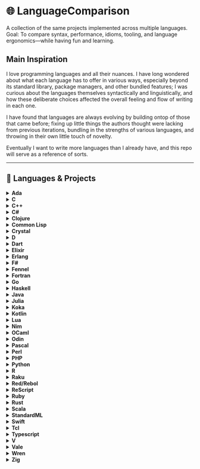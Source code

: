 # 🌐 LanguageComparison

A collection of the same projects implemented across multiple languages.
Goal: To compare syntax, performance, idioms, tooling, and language ergonomics—while having fun and learning.

## Main Inspiration

I love programming languages and all their nuances. I have long wondered about what each language has to offer
in various ways, especially beyond its standard library, package managers, and other bundled features; I was
curious about the languages themselves syntactically and linguistically, and how these deliberate choices 
affected the overall feeling and flow of writing in each one.

I have found that languages are always evolving by building ontop of those that came before; fixing up
little things the authors thought were lacking from previous iterations, bundling in the strengths of
various languages, and throwing in their own little touch of novelty.

Eventually I want to write more languages than I already have, and this repo will serve as a reference of sorts.

---

## 🧰 Languages & Projects

<details>
  <summary><strong>Ada</strong></summary>

  > ### 🗂️ Projects
  > - [Fib](Ada/Fib/) – basic recursive fibonacci
  >
  > ### ⚙️ Tooling
  > - **Compiler:** `gnatmake`
  > - **LSP:** `ada-language-server`
</details>
<details>
  <summary><strong>C</strong></summary>

  > ### 🗂️ Projects
  > - [Fib](C/Fib/) – basic recursive fibonacci
  >
  > ### ⚙️ Tooling
  > - **Compiler:** `gcc`
  > - **LSP:** `clangd`
</details>
<details>
  <summary><strong>C++</strong></summary>

  > ### 🗂️ Projects
  > - [Lexer](Cpp/Lexer/) – basic lexer with static input
  > - [Fib](Cpp/Fib/) – basic recursive fibonacci
  >
  > ### ⚙️ Tooling
  > - **Compiler:** `g++`
  > - **LSP:** `clangd`
</details>
<details>
  <summary><strong>C#</strong></summary>

  > ### 🗂️ Projects
  > - [Lexer](Csharp/Lexer/) – basic lexer with static input
  > - [Fib](Csharp/Fib/) – basic recursive fibonacci

  > ### ⚙️ Tooling
  > - **Compiler:** `dotnet`
  > - **LSP:** `csharp-ls`
</details>
<details>
  <summary><strong>Clojure</strong></summary>

  > ### 🗂️ Projects
  > - [Lexer](Clojure/Lexer/) – basic lexer with static input
  > - [Fib](Clojure/Fib/) – basic recursive fibonacci

  > ### ⚙️ Tooling
  > - **Manager:** `leiningen`
  > - **Compiler:** `lein`
  > - **LSP:** `clojure-lsp`
</details>
<details>
  <summary><strong>Common Lisp</strong></summary>

  > ### 🗂️ Projects
  > - [Fib](CommonLisp/Fib/) – basic recursive fibonacci
  > ### ⚙️ Tooling
  > - **Compiler:** `sbcl`
</details>
<details>
  <summary><strong>Crystal</strong></summary>

  > ### 🗂️ Projects
  > - [Fib](Crystal/Fib/) – basic recursive fibonacci

  > ### ⚙️ Tooling
  > - **Compiler:** `crystal`
  > - **LSP:** `crystalline`
</details>
<details>
  <summary><strong>D</strong></summary>

  > ### 🗂️ Projects
  > - [Lexer](D/Lexer/) – basic lexer with static input
  > - [Fib](D/Fib/) – basic recursive fibonacci
  >
  > ### ⚙️ Tooling
  > - **Compiler:** `dmd`
  > - **LSP:** `serve_d`
</details>
<details>
  <summary><strong>Dart</strong></summary>

  > ### 🗂️ Projects
  > - [Fib](Dart/Fib/) – basic recursive fibonacci
  > ### ⚙️ Tooling
  > - **Compiler:** `dart`
  > - **Runner:** `dart`
</details>
<details>
  <summary><strong>Elixir</strong></summary>

  > ### 🗂️ Projects
  > - [Lexer](Elixir/Lexer/) – basic lexer with static input
  > - [Fib](Elixir/Fib/) – basic recursive fibonacci
  >
  > ### ⚙️ Tooling
  > - **Manager:** `mix`
  > - **Compiler:** `elixirc`
  > - **Runner:** `elixir`
  > - **Shell:** `iex`
  > - **LSP:** `elixir_ls`
</details>
<details>
  <summary><strong>Erlang</strong></summary>

  > ### 🗂️ Projects
  > - [Lexer](Erlang/Lexer/) – basic lexer with static input
  > - [Fib](Erlang/Fib/) – basic recursive fibonacci
  >
  > ### ⚙️ Tooling
  > - **Compiler:** `erlc`
  > - **Shell:** `erl`
  > - **LSP:** `erlang_ls`
</details>
<details>
  <summary><strong>F#</strong></summary>

  > ### 🗂️ Projects
  > - [Fib](Fsharp/Fib/) – basic recursive fibonacci
  >
  > ### ⚙️ Tooling
  > - **Compiler:** `dotnet`
  > - **LSP:** `fsautocomplete`
</details>
<details>
  <summary><strong>Fennel</strong></summary>

  > ### 🗂️ Projects
  > - [Fib](Fennel/Fib/) – basic recursive fibonacci
  > ### ⚙️ Tooling
  > - **Runner:** `fennel || lua`
  > - **Compiler:** `fennel || luac`
</details>
<details>
  <summary><strong>Fortran</strong></summary>

  > ### 🗂️ Projects
  > - [Fib](Fortran/Fib/) – basic recursive fibonacci
  >
  > ### ⚙️ Tooling
  > - **Compiler:** `gfortran`
  > - **LSP:** `fortls`
</details>
<details>
  <summary><strong>Go</strong></summary>

  > ### 🗂️ Projects
  > - [Lexer](Go/Lexer/) – basic lexer with static input
  > - [Fib](Go/Fib/) – basic recursive fibonacci
  >
  > ### ⚙️ Tooling
  > - **Runner:** `go`
  > - **LSP:** `gopls`
</details>
<details>
  <summary><strong>Haskell</strong></summary>

  > ### 🗂️ Projects
  > - [Lexer](Haskell/Lexer/) – basic lexer with static input
  > - [Fib](Haskell/Fib/) – basic recursive fibonacci
  >
  > ### ⚙️ Tooling
  > - **Compiler:** `ghc`
  > - **Shell:** `ghci`
  > - **LSP:** `hls`
</details>
<details>
  <summary><strong>Java</strong></summary>

  > ### 🗂️ Projects
  > - [Lexer](Java/Lexer/) – basic lexer with static input
  > - [Fib](Java/Fib/) – basic recursive fibonacci
  >
  > ### ⚙️ Tooling
  > - **Manager:** `maven`
  > - **Compiler:** `mvn`
  > - **LSP:** `jdtls`
</details>
<details>
  <summary><strong>Julia</strong></summary>

  > ### 🗂️ Projects
  > - [Fib](Julia/Fib/) – basic recursive fibonacci
  > ### ⚙️ Tooling
  >- **Runner:** `julia`
</details>
<details>
  <summary><strong>Koka</strong></summary>

  > ### 🗂️ Projects
  > - [Fib](Koka/Fib/) – basic recursive fibonacci
  > ### ⚙️ Tooling
  >- **Compiler:** `koka`
</details>
<details>
  <summary><strong>Kotlin</strong></summary>

  > ### 🗂️ Projects
  > - [Fib](Kotlin/Fib/) – basic recursive fibonacci
  > ### ⚙️ Tooling
  >- **Compiler:** `kotlinc`
  >- **Runner:** `java`
  >- **LSP:** `kotlin-language-server`
</details>
<details>
  <summary><strong>Lua</strong></summary>

  > ### 🗂️ Projects
  > - [Lexer](Lua/Lexer/) – basic lexer with static input
  > - [Fib](Lua/Fib/) – basic recursive fibonacci
  >
  > ### ⚙️ Tooling
  > - **Compiler:** `luac`
  > - **Runner:** `lua`
  > - **LSP:** `lua_ls`
</details>
<details>
  <summary><strong>Nim</strong></summary>

  > ### 🗂️ Projects
  > - [Lexer](Nim/Lexer/) – basic lexer with static input
  > - [Fib](Nim/Fib/) – basic recursive fibonacci
  >
  > ### ⚙️ Tooling
  > - **Compiler:** `nim`
  > - **Runner:** `nim`
  > - **LSP:** `nim_langserver`
</details>
<details>
  <summary><strong>OCaml</strong></summary>

  > ### 🗂️ Projects
  > - [Lexer](Ocaml/Lexer/) – basic lexer with static input
  > - [Fib](Ocaml/Fib/) – basic recursive fibonacci
  >
  > ### ⚙️ Tooling
  > - **Manager:** `dune`
  > - **Compiler:** `ocamlc`
  > - **Runner:** `ocaml`
  > - **LSP:** `ocamllsp`
</details>
<details>
  <summary><strong>Odin</strong></summary>

  > ### 🗂️ Projects
  > - [Lexer](Odin/Lexer/) – basic lexer with static input
  > - [Fib](Odin/Fib/) – basic recursive fibonacci
  >
  > ### ⚙️ Tooling
  > - **Compiler:** `odin`
  > - **Runner:** `odin`
  > - **LSP:** `ols`
</details>
<details>
  <summary><strong>Pascal</strong></summary>

  > ### 🗂️ Projects
  > - [Fib](Pascal/Fib/) – basic recursive fibonacci
  >
  > ### ⚙️ Tooling
  > - **Compiler:** `fpc`
</details>
<details>
  <summary><strong>Perl</strong></summary>

  > ### 🗂️ Projects
  > - [Fib](Perl/Fib/) – basic recursive fibonacci
  >
  > ### ⚙️ Tooling
  > - **Compiler:** `pp`
  > - **LSP:** `perlnavigator`
</details>
<details>
  <summary><strong>PHP</strong></summary>

  > ### 🗂️ Projects
  > - [Fib](PHP/Fib/) – basic recursive fibonacci
  >
  > ### ⚙️ Tooling
  > - **Runner:** `php`
  > - **LSP:** `phpactor`
</details>
<details>
  <summary><strong>Python</strong></summary>

  > ### 🗂️ Projects
  > - [Lexer](Python/Lexer/) – basic lexer with static input
  > - [Fib](Odin/Fib/) – basic recursive fibonacci
  >
  > ### ⚙️ Tooling
  > - **Runner:** `python`
  > - **LSP:** `based_pyright`
</details>
<details>
  <summary><strong>R</strong></summary>

  > ### 🗂️ Projects
  > - [Fib](R/Fib/) – basic recursive fibonacci
  >
  > ### ⚙️ Tooling
  > - **Runner:** `R`
  > - **Compiler:** `R`
</details>
<details>
  <summary><strong>Raku</strong></summary>

  > ### 🗂️ Projects
  > - [Fib](Raku/Fib/) – basic recursive fibonacci
  > ### ⚙️ Tooling
  > - **Runner:** `raku`
  > - **Compiler:** `rakudo`
</details>
<details>
  <summary><strong>Red/Rebol</strong></summary>

  > ### 🗂️ Projects
  > - [Fib](Red/Fib/) – basic recursive fibonacci
  > ### ⚙️ Tooling
  > - **Runner:** `red`
</details>
<details>
  <summary><strong>ReScript</strong></summary>

  > ### 🗂️ Projects
  > ### ⚙️ Tooling
</details>
<details>
  <summary><strong>Ruby</strong></summary>

  > ### 🗂️ Projects
  > - [Fib](Ruby/Fib/) – basic recursive fibonacci
  >
  > ### ⚙️ Tooling
  > - **Runner:** `ruby`
  > - **LSP:** `ruby-lsp`
</details>
<details>
  <summary><strong>Rust</strong></summary>

  > ### 🗂️ Projects
  > - [Lexer](Rust/Lexer/) – basic lexer with static input
  >
  > ### ⚙️ Tooling
  > - **Compiler:** `cargo`
  > - **Runner:** `cargo`
  > - **LSP:** `rust-analyzer`
  > - **Extra** `rust-script` - allows shebang for running single files
</details>
<details>
  <summary><strong>Scala</strong></summary>

  > ### 🗂️ Projects
  > - [Fib](Scala/Fib/) – basic recursive fibonacci
  >
  > ### ⚙️ Tooling
  > - **Runner:** `scala`
  > - **Compiler:** `scalac`
</details>
<details>
  <summary><strong>StandardML</strong></summary>

  > ### 🗂️ Projects
  > - [Fib](StandardML/Fib/) – basic recursive fibonacci
  >
  > ### ⚙️ Tooling
  > - **Compiler:** `mlton`
  > - **LSP:** `millet`
</details>
<details>
  <summary><strong>Swift</strong></summary>

  > ### 🗂️ Projects
  > - [Fib](Swift/Fib/) – basic recursive fibonacci
  > ### ⚙️ Tooling
  > - **Compiler:** `swift`
  > - **Runner:** `swift`
</details>
<details>
  <summary><strong>Tcl</strong></summary>

  > ### 🗂️ Projects
  > - [Fib](Tcl/Fib/) – basic recursive fibonacci
  > ### ⚙️ Tooling
  > - **Runner:** `tclsh`
</details>
<details>
  <summary><strong>Typescript</strong></summary>

  > ### 🗂️ Projects
  > - [Lexer](Typescript/Lexer/) – basic lexer with static input
  >
  > ### ⚙️ Tooling
  > - **Compiler:** `npx tsc`
  > - **Runner:** `npx tsx`
  > - **LSP:** `typescript-language-server`
</details>
<details>
  <summary><strong>V</strong></summary>

  > ### 🗂️ Projects
  > - [Fib](V/Fib/) – basic recursive fibonacci
  > ### ⚙️ Tooling
  > - **Compiler:** `v`
</details>
<details>
  <summary><strong>Vale</strong></summary>

  > ### 🗂️ Projects
  > ### ⚙️ Tooling
</details>
<details>
  <summary><strong>Wren</strong></summary>

  > ### 🗂️ Projects
  > - [Fib](Wren/Fib/) – basic recursive fibonacci
  > ### ⚙️ Tooling
  > - **Runner:** `wren`
</details>
<details>
  <summary><strong>Zig</strong></summary>

  > ### 🗂️ Projects
  > - [Lexer](Zig/Lexer/) – basic lexer with static input
  >
  > ### ⚙️ Tooling
  > - **Compiler:** `zig`
  > - **Runner:** `zig`
  > - **LSP:** `zls`
</details>
